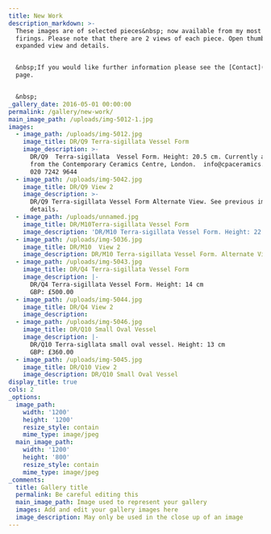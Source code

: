 ```yaml
---
title: New Work
description_markdown: >-
  These images are of selected pieces&nbsp; now available from my most recent
  firings. Please note that there are 2 views of each piece. Open thumbnail for
  expanded view and details.


  &nbsp;If you would like further information please see the [Contact](/contact)
  page.


  &nbsp;
_gallery_date: 2016-05-01 00:00:00
permalink: /gallery/new-work/
main_image_path: /uploads/img-5012-1.jpg
images:
  - image_path: /uploads/img-5012.jpg
    image_title: DR/Q9 Terra-sigillata Vessel Form
    image_description: >-
      DR/Q9  Terra-sigillata  Vessel Form. Height: 20.5 cm. Currently available
      from the Contemporary Ceramics Centre, London.  info@cpaceramics.com Tel:
      ‭020 7242 9644‬
  - image_path: /uploads/img-5042.jpg
    image_title: DR/Q9 View 2
    image_description: >-
      DR/Q9 Terra-sigillata Vessel Form Alternate View. See previous image for
      details.
  - image_path: /uploads/unnamed.jpg
    image_title: DR/M10Terra-sigillata Vessel Form
    image_description: 'DR/M10 Terra-sigillata Vessel Form. Height: 22 cm. Price in GBP: £1160.00'
  - image_path: /uploads/img-5036.jpg
    image_title: DR/M10  View 2
    image_description: DR/M10 Terra-sigillata Vessel Form. Alternate View
  - image_path: /uploads/img-5043.jpg
    image_title: DR/Q4 Terra-sigillata Vessel Form
    image_description: |-
      DR/Q4 Terra-sigillata Vessel Form. Height: 14 cm
      GBP: £500.00
  - image_path: /uploads/img-5044.jpg
    image_title: DR/Q4 View 2
    image_description:
  - image_path: /uploads/img-5046.jpg
    image_title: DR/Q10 Small Oval Vessel
    image_description: |-
      DR/Q10 Terra-sigllata small oval vessel. Height: 13 cm
      GBP: £360.00
  - image_path: /uploads/img-5045.jpg
    image_title: DR/Q10 View 2
    image_description: DR/Q10 Small Oval Vessel
display_title: true
cols: 2
_options:
  image_path:
    width: '1200'
    height: '1200'
    resize_style: contain
    mime_type: image/jpeg
  main_image_path:
    width: '1200'
    height: '800'
    resize_style: contain
    mime_type: image/jpeg
_comments:
  title: Gallery title
  permalink: Be careful editing this
  main_image_path: Image used to represent your gallery
  images: Add and edit your gallery images here
  image_description: May only be used in the close up of an image
---
```


